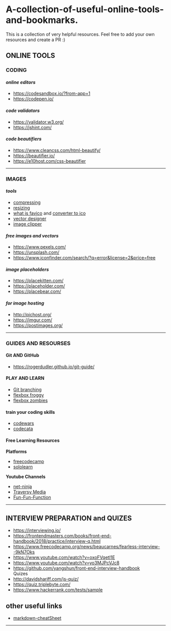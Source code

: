 # A-collection-of-useful-online-tools-and-bookmarks.
This is a collection of very helpful resources. Feel free to add your own resources and create a PR :) 

## ONLINE TOOLS
### CODING 
#### _online editors_
 * https://codesandbox.io/?from-app=1
 * https://codepen.io/

#### _code validators_
* https://validator.w3.org/
* https://jshint.com/

#### _code beautifiers_
* https://www.cleancss.com/html-beautify/
* https://beautifier.io/
* https://e10host.com/css-beautifier
<hr/>

### IMAGES
#### _tools_
* [compressing](https://compressjpeg.com/)
* [resizing](https://www.photoresizer.com/)
* [what is favico](https://www.thesitewizard.com/archive/favicon.shtml) and [converter to ico](https://convertico.com/)
* [vector designer](https://www.designer.io/#hero)
* [image clipper](https://bennettfeely.com/clippy/)

#### _free images and vectors_
* https://www.pexels.com/
* https://unsplash.com/
* https://www.iconfinder.com/search/?q=error&license=2&price=free


#### _image placeholders_
* https://placekitten.com/
* https://placeholder.com/
* https://placebear.com/

#### _for image hosting_
* http://pichost.org/
* https://imgur.com/
* https://postimages.org/

<hr/>

### GUIDES AND RESOURSES

#### Git AND GitHub
* https://rogerdudler.github.io/git-guide/

#### PLAY AND LEARN
* [Git branching](https://learngitbranching.js.org/)
* [flexbox froggy](http://flexboxfroggy.com)
* [flexbox zombies](https://mastery.games/p/flexbox-zombies)

#### train your coding skills
* [codewars](https://www.codewars.com/)
* [codecata](http://codekata.pragprog.com/)

#### Free Learning Resources
**Platforms**
* [freecodecamp](https://www.freecodecamp.org/)
* [sololearn](https://www.sololearn.com/)

**Youtube Channels**
* [net-ninja](https://www.youtube.com/channel/UCW5YeuERMmlnqo4oq8vwUpg)
* [Traversy Media](https://www.youtube.com/channel/UC29ju8bIPH5as8OGnQzwJyA)
* [Fun-Fun-Function](https://www.youtube.com/channel/UCO1cgjhGzsSYb1rsB4bFe4Q)
<hr/>

## INTERVIEW PREPARATION and QUIZES
* https://interviewing.io/
* https://frontendmasters.com/books/front-end-handbook/2018/practice/interview-q.html
* https://www.freecodecamp.org/news/beaucarnes/fearless-interview--9kN7Oks
* https://www.youtube.com/watch?v=oxoFVqetl1E
* https://www.youtube.com/watch?v=yo3MJPcVJc8
* https://github.com/yangshun/front-end-interview-handbook
 <br/>Quizes<br/> 
* http://davidshariff.com/js-quiz/
* https://quiz.triplebyte.com/
* https://www.hackerrank.com/tests/sample

## other useful links
* [markdown-cheatSheet](https://github.com/adam-p/markdown-here/wiki/Markdown-Cheatsheet)
<hr/>
